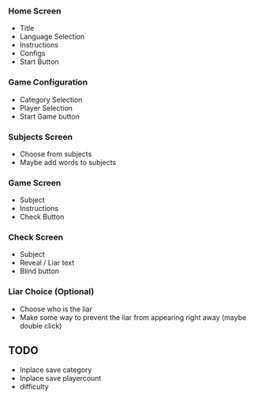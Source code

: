### Home Screen
- Title
- Language Selection
- Instructions
- Configs
- Start Button
### Game Configuration
- Category Selection
- Player Selection
- Start Game button
### Subjects Screen
- Choose from subjects
- Maybe add words to subjects
### Game Screen
- Subject
- Instructions
- Check Button
### Check Screen
- Subject
- Reveal / Liar text
- Blind button
### Liar Choice (Optional)
- Choose who is the liar
- Make some way to prevent the liar from appearing right away (maybe double click)

## TODO
- Inplace save category
- Inplace save playercount
- difficulty